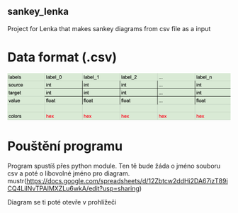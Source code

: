 ## sankey_lenka
Project for Lenka that makes sankey diagrams from csv file as a input

# Data format (.csv)
![alt text](https://github.com/cervthecoder/github_images/blob/master/Screenshot%202020-07-31%20at%2009.32.54.png)

# Pouštění programu
Program spustíš přes python module. Ten tě bude žáda o jméno souboru csv a poté o libovolné jméno pro diagram.
mustr(https://docs.google.com/spreadsheets/d/12Zbtcw2ddHi2DA67izT89iCQ4LiINvTPAIMXZLu6wkA/edit?usp=sharing)

Diagram se ti poté otevře v prohlížeči

